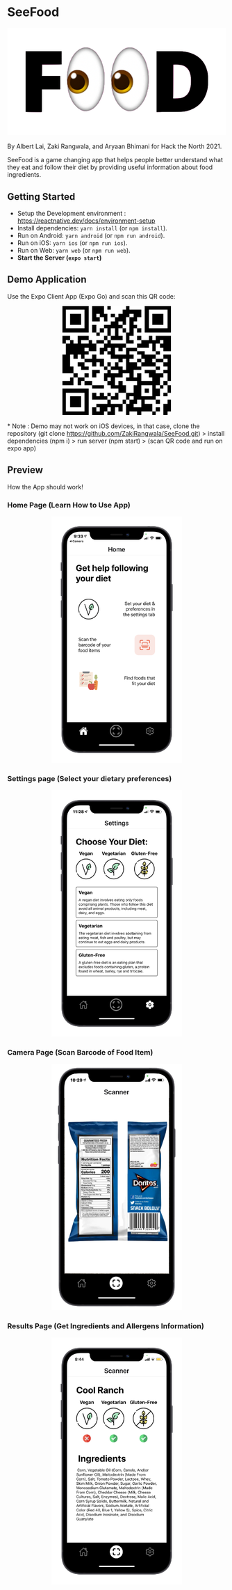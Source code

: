 # SeeFood

<p align="center">
  <img src="utils/logo.png" alt="Logo">
</p>

By Albert Lai, Zaki Rangwala, and Aryaan Bhimani for Hack the North 2021.

SeeFood is a game changing app that helps people better understand what they eat and follow their diet by providing useful information about food ingredients.

## Getting Started

- Setup the Development environment : https://reactnative.dev/docs/environment-setup
- Install dependencies: `yarn install` (or `npm install`).
- Run on Android: `yarn android` (or `npm run android`).
- Run on iOS: `yarn ios` (or `npm run ios`).
- Run on Web: `yarn web` (or `npm run web`).
- **Start the Server (`expo start`)**

## Demo Application

Use the Expo Client App (Expo Go) and scan this QR code:
<p align="center">
  <img width="250" height="250" src="utils/qr_code.png" alt="Expo Demo Code" >
</p>

\* Note : Demo may not work on iOS devices, in that case, clone the repository (git clone https://github.com/ZakiRangwala/SeeFood.git) > install dependencies (npm i) > run server (npm start) > (scan QR code and run on expo app)

## Preview

How the App should work!

### Home Page (Learn How to Use App)

<p align="center">
<img width="300" height="567" src="utils/home_page.png" alt="Home Page" >
</p>

### Settings page (Select your dietary preferences)

<p align="center">
<img width="300" height="567" src="utils/settings_page.png" alt="Home Page" >
</p>

### Camera Page (Scan Barcode of Food Item)

<p align="center">
<img width="300" height="567" src="utils/scan_food.png" alt="Scan Page" >
</p>

### Results Page (Get Ingredients and Allergens Information)

<p align="center">
<img width="300" height="567" src="utils/result_page.png" alt="Result Page" >
</p>
